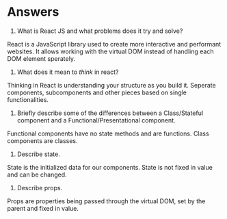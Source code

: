 # Answers

1.  What is React JS and what problems does it try and solve?

React is a JavaScript library used to create more interactive and performant websites. It allows working with the virtual DOM instead of handling each DOM element sperately.

1.  What does it mean to _think_ in react?

Thinking in React is understanding your structure as you build it. Seperate components, subcomponents and other pieces based on single functionalities.

1.  Briefly describe some of the differences between a Class/Stateful component and a Functional/Presentational component.

Functional components have no state methods and are functions. Class components are classes.

1.  Describe state.

State is the initialized data for our components. State is not fixed in value and can be changed.

1.  Describe props.

Props are properties being passed through the virtual DOM, set by the parent and fixed in value.

